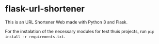 # flask-url-shortener
This is an URL Shortener Web made with Python 3 and Flask.

For the instalation of the necessary modules for test thuis projects, run `pip install -r requirements.txt`.
